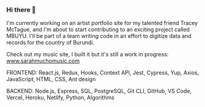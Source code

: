 ### Hi there 👋

<!--
**SJMucho/SJMucho** is a ✨ _special_ ✨ repository because its `README.md` (this file) appears on your GitHub profile.

Here are some ideas to get you started:

- 🔭 I’m currently working on ...
- 🌱 I’m currently learning ...
- 👯 I’m looking to collaborate on ...
- 🤔 I’m looking for help with ...
- 💬 Ask me about ...
- 📫 How to reach me: ...
- 😄 Pronouns: ...
- ⚡ Fun fact: ...
-->

I'm currently working on an artist portfolio site for my talented friend Tracey McTague, and I'm about to start contributing to an exciting project called MBUYU. I'll be part of a team writing code in an effort to digitize data and records for the country of Burundi.

Check out my music site, I built it but it's still a work in progress: www.sarahmuchomusic.com


FRONTEND: React.js, Redux, Hooks, Context API, Jest, Cypress, Yup, Axios, JavaScript, HTML, CSS, Ant design

BACKEND:  Node.js, Express, SQL, PostgreSQL, Git CLI, GitHub, VS Code, Vercel, Heroku, Netlify,  Python, Algorithms


